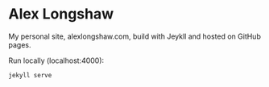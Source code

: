 Alex Longshaw
=============

My personal site, alexlongshaw.com, build with Jeykll and hosted on GitHub pages.

Run locally (localhost:4000):
```
jekyll serve
```
